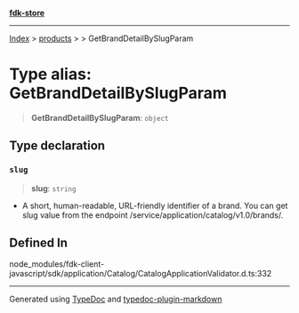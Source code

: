 [**fdk-store**](../../../README.md)
***

[Index](../../../API.md) > [products](../../README.md) > [<internal>](../README.md) > GetBrandDetailBySlugParam

# Type alias: GetBrandDetailBySlugParam

> **GetBrandDetailBySlugParam**: `object`

## Type declaration

### `slug`

> **slug**: `string`

- A short, human-readable, URL-friendly identifier of
a brand. You can get slug value from the endpoint
/service/application/catalog/v1.0/brands/.

## Defined In

node\_modules/fdk-client-javascript/sdk/application/Catalog/CatalogApplicationValidator.d.ts:332

***
Generated using [TypeDoc](https://typedoc.org/) and [typedoc-plugin-markdown](https://www.npmjs.com/package/typedoc-plugin-markdown)
